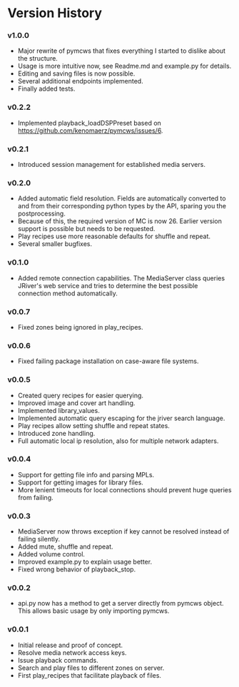 # Version History

### v1.0.0
* Major rewrite of pymcws that fixes everything I started to dislike about the structure.
* Usage is more intuitive now, see Readme.md and example.py for details.
* Editing and saving files is now possible.
* Several additional endpoints implemented.
* Finally added tests.

### v0.2.2
* Implemented playback_loadDSPPreset based on https://github.com/kenomaerz/pymcws/issues/6.

### v0.2.1
* Introduced session management for established media servers.

### v0.2.0
* Added automatic field resolution. Fields are automatically converted to and from their corresponding python types by the API, sparing you the postprocessing.
* Because of this, the required version of MC is now 26. Earlier version support is possible but needs to be requested.
* Play recipes use more reasonable defaults for shuffle and repeat.
* Several smaller bugfixes.


### v0.1.0
* Added remote connection capabilities. The MediaServer class queries JRiver's web service and tries to determine the best possible connection method automatically.

### v0.0.7
* Fixed zones being ignored in play_recipes.

### v0.0.6
* Fixed failing package installation on case-aware file systems.

### v0.0.5
* Created query recipes for easier querying.
* Improved image and cover art handling.
* Implemented library_values.
* Implemented automatic query escaping for the jriver search language.
* Play recipes allow  setting shuffle and repeat states.
* Introduced zone handling.
* Full automatic local ip resolution, also for multiple network adapters.

### v0.0.4
* Support for getting file info and parsing MPLs.
* Support for getting images for library files.
* More lenient timeouts for local connections should prevent huge queries from failing.

### v0.0.3
* MediaServer now throws exception if key cannot be resolved instead of failing silently.
* Added mute, shuffle and repeat.
* Added volume control.
* Improved example.py to explain usage better.
* Fixed wrong behavior of playback_stop.

### v0.0.2
* api.py now has a method to get a server directly from pymcws object. This allows basic usage by only importing pymcws.

### v0.0.1
* Initial release and proof of concept.
* Resolve media network access keys.
* Issue playback commands.
* Search and play files to different zones on server.
* First play_recipes that facilitate playback of files.
